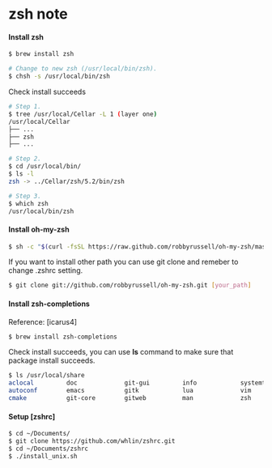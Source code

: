 # zsh note
#### Install zsh
```sh
$ brew install zsh

# Change to new zsh (/usr/local/bin/zsh).
$ chsh -s /usr/local/bin/zsh
```

Check install succeeds
```sh
# Step 1.
$ tree /usr/local/Cellar -L 1 (layer one)
/usr/local/Cellar
├── ...
├── zsh
├── ...

# Step 2.
$ cd /usr/local/bin/
$ ls -l
zsh -> ../Cellar/zsh/5.2/bin/zsh

# Step 3.
$ which zsh
/usr/local/bin/zsh
```

#### Install oh-my-zsh
```sh
$ sh -c "$(curl -fsSL https://raw.github.com/robbyrussell/oh-my-zsh/master/tools/install.sh)"
```

If you want to install other path you can use git clone and remeber to change .zshrc setting.
```sh
$ git clone git://github.com/robbyrussell/oh-my-zsh.git [your_path]
```

#### Install zsh-completions
Reference: [icarus4]
```sh
$ brew install zsh-completions  
```

Check install succeeds, you can use **ls** command to make sure that package install succeeds.
```sh
$ ls /usr/local/share
aclocal         doc             git-gui         info            systemtap       zsh-completions
autoconf        emacs           gitk            lua             vim
cmake           git-core        gitweb          man             zsh
```

#### Setup [zshrc]
```sh
$ cd ~/Documents/
$ git clone https://github.com/whlin/zshrc.git
$ cd ~/Documents/zshrc
$ ./install_unix.sh
```
